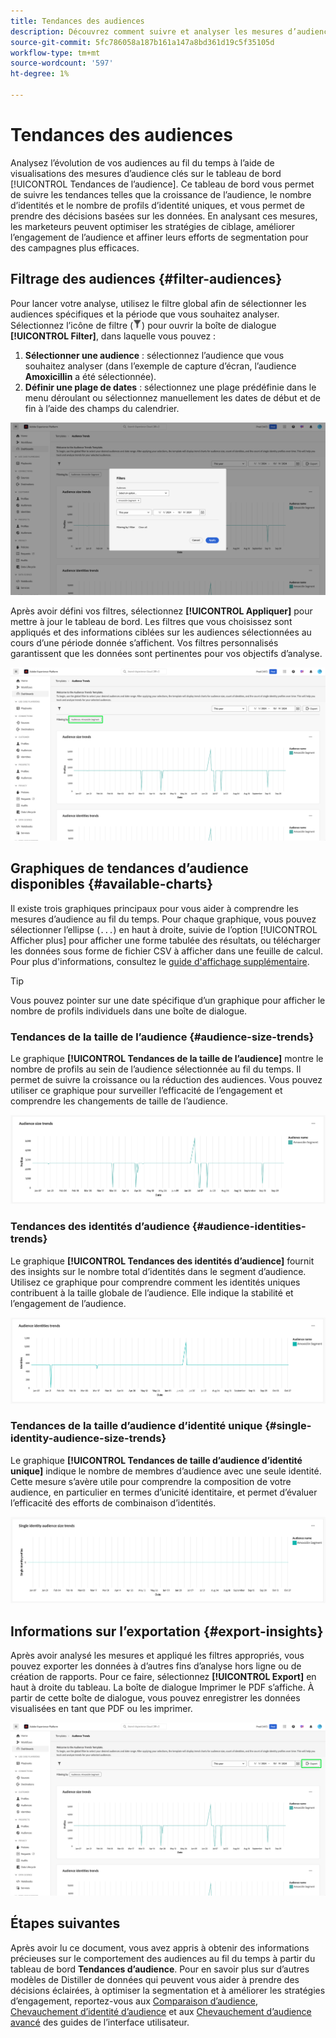 ```yaml
---
title: Tendances des audiences
description: Découvrez comment suivre et analyser les mesures d’audience au fil du temps à l’aide du tableau de bord Tendances d’audience . Définissez des filtres d’audience, analysez les tendances de taille et d’identité, puis exportez des informations pour les décisions pilotées par les données.
source-git-commit: 5fc786058a187b161a147a8bd361d19c5f35105d
workflow-type: tm+mt
source-wordcount: '597'
ht-degree: 1%

---
```


# Tendances des audiences

Analysez l’évolution de vos audiences au fil du temps à l’aide de visualisations des mesures d’audience clés sur le tableau de bord [!UICONTROL Tendances de l’audience]. Ce tableau de bord vous permet de suivre les tendances telles que la croissance de l’audience, le nombre d’identités et le nombre de profils d’identité uniques, et vous permet de prendre des décisions basées sur les données. En analysant ces mesures, les marketeurs peuvent optimiser les stratégies de ciblage, améliorer l’engagement de l’audience et affiner leurs efforts de segmentation pour des campagnes plus efficaces.

## Filtrage des audiences {#filter-audiences}

Pour lancer votre analyse, utilisez le filtre global afin de sélectionner les audiences spécifiques et la période que vous souhaitez analyser. Sélectionnez l’icône de filtre (![Icône de filtre.](../../../images/icons/filter-icon-white.png)) pour ouvrir la boîte de dialogue **[!UICONTROL Filter]**, dans laquelle vous pouvez :

1. **Sélectionner une audience** : sélectionnez l’audience que vous souhaitez analyser (dans l’exemple de capture d’écran, l’audience **Amoxicillin** a été sélectionnée).
1. **Définir une plage de dates** : sélectionnez une plage prédéfinie dans le menu déroulant ou sélectionnez manuellement les dates de début et de fin à l’aide des champs du calendrier.

![Boîte de dialogue Filtres sur le tableau de bord Tendances d’audience.](../../images/sql-insights-query-pro-mode/templates/audience-trends-filters.png)

Après avoir défini vos filtres, sélectionnez **[!UICONTROL Appliquer]** pour mettre à jour le tableau de bord. Les filtres que vous choisissez sont appliqués et des informations ciblées sur les audiences sélectionnées au cours d’une période donnée s’affichent. Vos filtres personnalisés garantissent que les données sont pertinentes pour vos objectifs d’analyse.

![Le tableau de bord Tendances d’audience avec filtre de segment Amoxicilin appliqué et mis en surbrillance.](../../images/sql-insights-query-pro-mode/templates/audience-trends-applied-filters.png)

## Graphiques de tendances d’audience disponibles {#available-charts}

Il existe trois graphiques principaux pour vous aider à comprendre les mesures d’audience au fil du temps. Pour chaque graphique, vous pouvez sélectionner l’ellipse (`...`) en haut à droite, suivie de l’option [!UICONTROL &#x200B; Afficher plus] pour afficher une forme tabulée des résultats, ou télécharger les données sous forme de fichier CSV à afficher dans une feuille de calcul. Pour plus d&#39;informations, consultez le [guide d&#39;affichage supplémentaire](../view-more.md).

>[!TIP]
>
>Vous pouvez pointer sur une date spécifique d’un graphique pour afficher le nombre de profils individuels dans une boîte de dialogue.

### Tendances de la taille de l’audience {#audience-size-trends}

Le graphique **[!UICONTROL Tendances de la taille de l’audience]** montre le nombre de profils au sein de l’audience sélectionnée au fil du temps. Il permet de suivre la croissance ou la réduction des audiences. Vous pouvez utiliser ce graphique pour surveiller l’efficacité de l’engagement et comprendre les changements de taille de l’audience.

![Graphique des tendances de la taille de l’audience.](../../images/sql-insights-query-pro-mode/templates/audience-size-trends-chart.png)

### Tendances des identités d’audience {#audience-identities-trends}

Le graphique **[!UICONTROL Tendances des identités d’audience]** fournit des insights sur le nombre total d’identités dans le segment d’audience. Utilisez ce graphique pour comprendre comment les identités uniques contribuent à la taille globale de l’audience. Elle indique la stabilité et l’engagement de l’audience.

![Graphique de tendance des identités d’audience.](../../images/sql-insights-query-pro-mode/templates/audience-identities-trends.png)

### Tendances de la taille d’audience d’identité unique {#single-identity-audience-size-trends}

Le graphique **[!UICONTROL Tendances de taille d’audience d’identité unique]** indique le nombre de membres d’audience avec une seule identité. Cette mesure s’avère utile pour comprendre la composition de votre audience, en particulier en termes d’unicité identitaire, et permet d’évaluer l’efficacité des efforts de combinaison d’identités.

![Graphique des tendances de la taille de l’audience d’identité unique.](../../images/sql-insights-query-pro-mode/templates/single-identity-audience-size-trends.png)

## Informations sur l’exportation {#export-insights}

Après avoir analysé les mesures et appliqué les filtres appropriés, vous pouvez exporter les données à d’autres fins d’analyse hors ligne ou de création de rapports. Pour ce faire, sélectionnez **[!UICONTROL Export]** en haut à droite du tableau. La boîte de dialogue Imprimer le PDF s’affiche. À partir de cette boîte de dialogue, vous pouvez enregistrer les données visualisées en tant que PDF ou les imprimer.

![&#x200B; Le tableau de bord Tendances d’audience avec l’exportation mise en surbrillance.](../../images/sql-insights-query-pro-mode/templates/audience-trends-export.png)

## Étapes suivantes

Après avoir lu ce document, vous avez appris à obtenir des informations précieuses sur le comportement des audiences au fil du temps à partir du tableau de bord **Tendances d’audience**. Pour en savoir plus sur d’autres modèles de Distiller de données qui peuvent vous aider à prendre des décisions éclairées, à optimiser la segmentation et à améliorer les stratégies d’engagement, reportez-vous aux [Comparaison d’audience](./comparison.md), [Chevauchement d’identité d’audience](./identity-overlaps.md) et aux [Chevauchement d’audience avancé](./overlaps.md) des guides de l’interface utilisateur.
